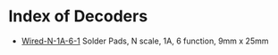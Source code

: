 
# Index of Decoders


* [Wired-N-1A-6-1](Wired-N-1A-6-1/) Solder Pads, N scale, 1A, 6 function, 9mm x 25mm
